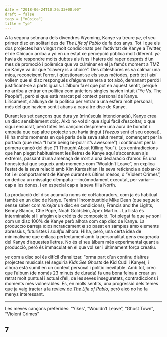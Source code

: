 ```yaml
---
date = "2018-06-24T10:26:33+00:00"
draft = false
tags = ["música"]
title = "ye"
---
```

A la segona setmana dels divendres Wyoming, Kanye va treure *ye*, el seu primer disc en solitari des de *The Life of Pablo* de fa dos anys. Tot i que els dos projectes han vingut molt condicionats per l’activitat de Kanye a Twitter, el de Chicaco arriba a *ye* en un estat de percepció pública molt diferent. *ye* havia de respondre molts dubtes als fans i haters del raper després d’un mes de promoció i polèmica que va culminar en el ja famós moment a TMZ on Kanye va dir que “slavery is a choice”. Des d’aleshores es va calmar una mica, reconeixent l’error, i qüestionant-se els seus mètodes, però tot i així volíem que el disc respongués d’alguna manera a tot això, demanant perdó i justificant-se a parts iguals. L’àlbum fa el que pot en aquest sentit, perquè no arriba a entrar en política com anteriors singles havien intuït (“Ye Vs. The People”), però sí que està marcat pel context personal de Kanye. Líricament, s’allunya de la política per entrar a una esfera molt personal, més del que havíem sentit abans a cap altre disc de Kanye.<!-- more -->

Durant les set cançons que dura *ye* (minúscula intencionada), Kanye crea un disc sensiblement dolç. Això no vol dir que sigui fàcil d’escoltar, o que sigui ensucrat, però totes les cançons desprenen una aura de bondat i empatia que cap altre projecte seu havia tingut (*Yeezus* sent el seu oposat). Hi ha molts moments en què parla de la seva salut mental, començant per la portada (que resa “I hate being bi-polar it’s awesome”) i continuant per la primera cançó del disc (“I Thought About Killing You”). Les contradiccions que han plegat habitualment les lletres de Kanye aquí s’accentuen als extrems, passant d’una amenaça de mort a una declaració d’amor. És una honestedat que segueix amb moments com “Wouldn’t Leave”, on explica l’estat de la seva relació amb Kim Kardashian i la seva reticència a deixar-lo tot i el comportament de Kanye durant els últims mesos, o “Violent Crimes”, on dedica un missatge d’empatia —incòmodament executat, per variar— cap a les dones, i en especial cap a la seva filla North.

La producció del disc acumula noms de col·laboradors, com ja és habitual també en un disc de Kanye. Tenim l’incombustible Mike Dean (que segueix sense saber com *mixejar* un disc en condicions), Francis and the Lights, Benny Blanco, Che Pope, Noah Goldstein, Apex Martin… La llista és interminable si li afegim els crèdits de composició. Tot plegat fa que *ye* soni com un disc 100% de Kanye però alhora com cap disc de Kanye. La producció barreja idiosincràticament el so basat en samples amb elements abressius, futuristes i *soulful* alhora. Hi ha, però, una certa idea de minimalisme que enllaça perfectament amb la personalitat gens exagerada del Kanye d’aquestes lletres. No és el seu àlbum més experimental quant a producció, però és immaculat en el que vol ser i últimament força creatiu.

*ye* com a disc sol és difícil d’analitzar. Forma part d’un continu d’altres projectes musicals (el seguiria *Kids See Ghosts* de Kid Cudi i Kanye), i alhora està sumit en un context personal i polític inevitable. Amb tot, crec que l’àlbum (de només 23 minuts de durada) fa una bona feina a crear un retrat molt puntual i actual d’ell, de les seves inseguretats, contradiccions i moments més vulnerables. És, en molts sentits, una progressió dels temes que ja vaig tractar a [la review de *The Life of Pablo*](http://enricllonch.com/post/151572033884/the-life-of-pablo), però això no ho fa menys interessant.

***

Les meves cançons preferides: “Yikes”, “Wouldn’t Leave”, “Ghost Town”, “Violent Crimes”

## 7